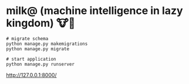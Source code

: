 # milk@  (machine intelligence in lazy kingdom) 🐮🥛

```
# migrate schema
python manage.py makemigrations
python manage.py migrate

# start application
python manage.py runserver
```
http://127.0.0.1:8000/
